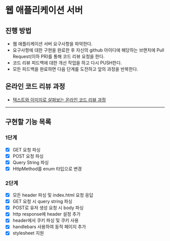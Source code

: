 # 웹 애플리케이션 서버

## 진행 방법

* 웹 애플리케이션 서버 요구사항을 파악한다.
* 요구사항에 대한 구현을 완료한 후 자신의 github 아이디에 해당하는 브랜치에 Pull Request(이하 PR)를 통해 코드 리뷰 요청을 한다.
* 코드 리뷰 피드백에 대한 개선 작업을 하고 다시 PUSH한다.
* 모든 피드백을 완료하면 다음 단계를 도전하고 앞의 과정을 반복한다.

## 온라인 코드 리뷰 과정

* [텍스트와 이미지로 살펴보는 온라인 코드 리뷰 과정](https://github.com/next-step/nextstep-docs/tree/master/codereview)

---

## 구현할 기능 목록

### 1단계

- [X] GET 요청 파싱
- [X] POST 요청 파싱
- [X] Query String 파싱
- [X] HttpMethod를 enum 타입으로 변경

### 2단계

- [X] 모든 header 파싱 및 index.html 요청 응답
- [X] GET 요청 시 query string 파싱
- [X] POST로 유저 생성 요청 시 body 파싱
- [X] http response에 header 설정 추가
- [X] header에서 쿠키 파싱 및 쿠키 사용
- [X] handlebars 사용하여 동적 페이지 추가
- [X] stylesheet 지원
